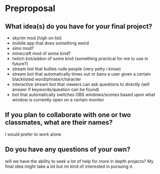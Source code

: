 # Preproposal

## What idea(s) do you have for your final project?

- skyrim mod (high on list)
- mobile app that does something weird
- sims mod?
- minecraft mod of some kind?
- twitch bot/addon of some kind (something practical for me to use in future?)
- stream bot that bullies rude people (very petty i know)
- stream bot that automatically times out or bans a user given a certain blacklisted word/phrase/character
- interactive stream bot that viewers can ask questions to directly (will answer if keywords/question can be found)
- bot that automatically switches OBS windows/scenes based upon what window is currently open on a certain monitor

## If you plan to collaborate with one or two classmates, what are their names?

I would prefer to work alone

## Do you have any questions of your own?

will we have the ability to seek a lot of help for more in depth projects? My final idea might take a lot but im kind of interested in pursuing it.
